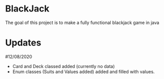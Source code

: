 # BlackJack
The goal of this project is to make a fully functional blackjack game in java 
# Updates

#12/08/2020

- Card and Deck classed added (currently no data)
- Enum classes (Suits and Values added) added and filled with values.

